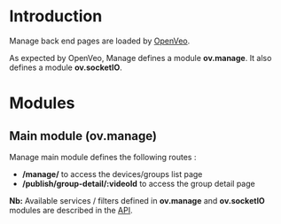 # Introduction

Manage back end pages are loaded by [OpenVeo](https://github.com/veo-labs/openveo-core).

As expected by OpenVeo, Manage defines a module **ov.manage**.
It also defines a module **ov.socketIO**.

# Modules

## Main module (**ov.manage**)

Manage main module defines the following routes :

- **/manage/** to access the devices/groups list page
- **/publish/group-detail/:videoId** to access the group detail page

**Nb:** Available services / filters defined in **ov.manage** and **ov.socketIO** modules are described in the [API](/api/back-end/modules/ov.manage.html).